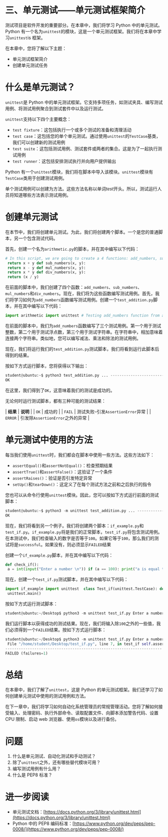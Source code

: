 # 三、单元测试——单元测试框架简介

测试项目是软件开发的重要部分。在本章中，我们将学习 Python 中的单元测试。Python 有一个名为`unittest`的模块，这是一个单元测试框架。我们将在本章中学习`unittest`is 框架。

在本章中，您将了解以下主题：

*   单元测试框架简介
*   创建单元测试任务

# 什么是单元测试？

`unittest`是 Python 中的单元测试框架。它支持多项任务，如测试夹具、编写测试用例、将测试用例聚合到测试套件中以及运行测试。

`unittest`支持以下四个主要概念：

*   `test fixture`：这包括执行一个或多个测试的准备和清理活动
*   `test case`：这包括您的单个单元测试。通过使用`unittest`的`TestCase`基类，我们可以创建新的测试用例
*   `test suite`：这包括测试用例、测试套件或两者的集合。这是为了一起执行测试用例
*   `test runner`：这包括安排测试执行并向用户提供输出

Python 有一个`unittest`模块，我们将在脚本中导入该模块。`unittest`模块有`TestCase`类用于创建测试用例。

单个测试用例可以创建为方法。这些方法名称以单词*test*开头。所以，测试运行人员将知道哪些方法表示测试用例。

# 创建单元测试

在本节中，我们将创建单元测试。为此，我们将创建两个脚本。一个是您的普通脚本，另一个包含测试代码。

首先，创建一个名为`arithmetic.py`的脚本，并在其中编写以下代码：

```py
# In this script, we are going to create a 4 functions: add_numbers, sub_numbers, mul_numbers, div_numbers. def add_numbers(x, y):
 return x + y def sub_numbers(x, y):
 return x - y def mul_numbers(x, y):
 return x * y def div_numbers(x, y):
 return (x / y)
```

在前面的脚本中，我们创建了四个函数：`add_numbers`、`sub_numbers`、`mul_numbers`和`div_numbers`。现在，我们将为这些函数编写测试用例。首先，我们将学习如何为`add_numbers`函数编写测试用例。创建一个`test_addition.py`脚本，并在其中编写以下代码：

```py
import arithmetic import unittest # Testing add_numbers function from arithmetic. class Test_addition(unittest.TestCase): # Testing Integers def test_add_numbers_int(self): sum = arithmetic.add_numbers(50, 50) self.assertEqual(sum, 100) # Testing Floats def test_add_numbers_float(self): sum = arithmetic.add_numbers(50.55, 78) self.assertEqual(sum, 128.55) # Testing Strings def test_add_numbers_strings(self): sum = arithmetic.add_numbers('hello','python') self.assertEqual(sum, 'hellopython')  if __name__ == '__main__': unittest.main()
```

在前面的脚本中，我们为`add_numbers`函数编写了三个测试用例。第一个用于测试整数，第二个用于测试浮点数，第三个用于测试字符串。在字符串中，相加意味着连接两个字符串。类似地，您可以编写减法、乘法和除法的测试用例。

现在，我们将运行我们的`test_addition.py`测试脚本，我们将看到运行此脚本后得到的结果。

按如下方式运行脚本，您将获得以下输出：

```py
student@ubuntu:~$ python3 test_addition.py ... ---------------------------------------------------------------------- Ran 3 tests in 0.000s
OK
```

在这里，我们得到了`OK`，这意味着我们的测试是成功的。

无论何时运行测试脚本，都有三种可能的测试结果：

| **结果** | **说明** |
| `OK` | 成功的 |
| `FAIL` | 测试失败–引发`AssertionError`异常 |
| `ERROR` | 引发除`AssertionError`之外的异常 |

# 单元测试中使用的方法

每当我们使用`unittest`时，我们都会在脚本中使用一些方法。这些方法如下：

*   `assertEqual()`和`assertNotEqual()`：检查预期结果
*   `assertTrue()`和`assertFalse()`：这验证了一个条件
*   `assertRaises()`：验证是否引发特定异常
*   `setUp()`和`tearDown()`：这定义了在每个测试方法之前和之后执行的指令

您也可以从命令行使用`unittest`模块。因此，您可以按如下方式运行前面的测试脚本：

```py
student@ubuntu:~$ python3 -m unittest test_addition.py ... ---------------------------------------------------------------------- Ran 3 tests in 0.000s
OK
```

现在，我们将看到另一个例子。我们将创建两个脚本：`if_example.py`和`test_if.py`。`if_example.py`将是我们的正常脚本，`test_if.py`将包含测试用例。在本测试中，我们检查输入的数字是否等于`100`。如果它等于`100`，那么我们的测试将是`successful`。如果没有，则必须显示`FAILED`结果

创建一个`if_example.py`脚本，并在其中编写以下代码：

```py
def check_if():
 a = int(input("Enter a number \n")) if (a == 100): print("a is equal to 100") else: print("a is not equal to 100") return a
```

现在，创建一个`test_if.py`测试脚本，并在其中编写以下代码：

```py
import if_example import unittest  class Test_if(unittest.TestCase): def test_if(self): result = if_example.check_if() self.assertEqual(result, 100) if __name__ == '__main__':
 unittest.main()
```

按如下方式运行测试脚本：

```py
student@ubuntu:~/Desktop$ python3 -m unittest test_if.py Enter a number 100 a is equal to 100 . ---------------------------------------------------------------------- Ran 1 test in 1.912s OK 
```

我们运行脚本以获得成功的测试结果。现在，我们将输入除`100`之外的一些值，我们必须得到一个`FAILED`结果。按如下方式运行脚本：

```py
student@ubuntu:~/Desktop$ python3 -m unittest test_if.py Enter a number 50 a is not equal to 100 F ====================================================================== FAIL: test_if (test_if.Test_if) ---------------------------------------------------------------------- Traceback (most recent call last):
 File "/home/student/Desktop/test_if.py", line 7, in test_if self.assertEqual(result, 100) AssertionError: 50 != 100
---------------------------------------------------------------------- Ran 1 test in 1.521s
FAILED (failures=1)
```

# 总结

在本章中，我们了解了`unittest`，这是 Python 的单元测试框架。我们还学习了如何创建单元测试中使用的测试用例和方法。

在下一章中，我们将学习如何自动化系统管理员的常规管理活动。您将了解如何接受输入、处理密码、执行外部命令、读取配置文件、向脚本添加警告代码、设置 CPU 限制、启动 web 浏览器、使用`os`模块以及进行备份。

# 问题

1.  什么是单元测试、自动化测试和手动测试？
2.  除了`unittest`之外，还有哪些替代模块可用？
3.  编写测试用例有什么用？
4.  什么是 PEP8 标准？

# 进一步阅读

*   单元测试文档：[https://docs.python.org/3/library/unittest.html](https://docs.python.org/3/library/unittest.html)
*   Python 中的 PEP8 编码标准：[https://www.python.org/dev/peps/pep-0008/](https://www.python.org/dev/peps/pep-0008/)